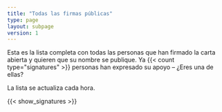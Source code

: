 ```yaml
---
title: "Todas las firmas públicas"
type: page
layout: subpage
version: 1
---
```


Esta es la lista completa con todas las personas que han firmado la carta abierta y quieren que su nombre se publique. Ya {{< count type="signatures" >}} personas han expresado su apoyo – ¿Eres una de ellas?

La lista se actualiza cada hora.

{{< show_signatures >}}
